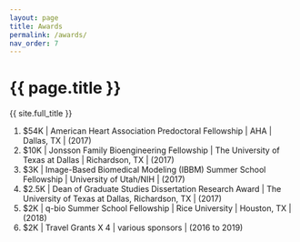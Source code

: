```yaml
---
layout: page
title: Awards
permalink: /awards/
nav_order: 7
---
```


# {{ page.title }}

{{ site.full_title }}

1.  $54K     |   American Heart Association Predoctoral Fellowship | AHA | Dallas, TX  | (2017)
1.  $10K     |   Jonsson Family Bioengineering Fellowship | The University of Texas at Dallas |  Richardson, TX  |  (2017)
1.  $3K     |   Image-Based Biomedical Modeling (IBBM) Summer School Fellowship | University of Utah/NIH | (2017)
1.  $2.5K     |   Dean of Graduate Studies Dissertation Research Award | The University of Texas at Dallas,  Richardson, TX | (2017)
1.  $2K     |   q-bio Summer School Fellowship | Rice University  |  Houston, TX | (2018)
1.  $2K     |   Travel Grants X 4  |  various sponsors |  (2016 to 2019)

